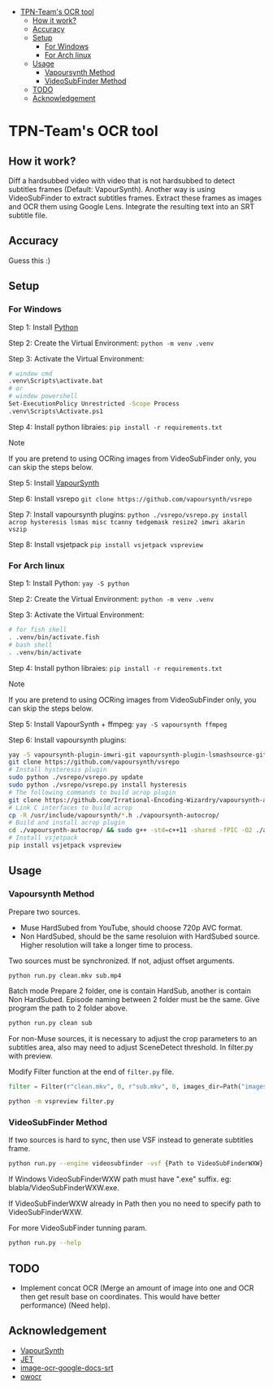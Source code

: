 <!--toc:start-->

- [TPN-Team's OCR tool](#tpn-teams-ocr-tool)
  - [How it work?](#how-it-work)
  - [Accuracy](#accuracy)
  - [Setup](#setup)
    - [For Windows](#for-windows)
    - [For Arch linux](#for-arch-linux)
  - [Usage](#usage)
    - [Vapoursynth Method](#vapoursynth-method)
    - [VideoSubFinder Method](#videosubfinder-method)
  - [TODO](#todo)
  - [Acknowledgement](#acknowledgement)

# TPN-Team's OCR tool

## How it work?

Diff a hardsubbed video with video that is not hardsubbed to detect subtitles frames (Default: VapourSynth).
Another way is using VideoSubFinder to extract subtitles frames.
Extract these frames as images and OCR them using Google Lens.
Integrate the resulting text into an SRT subtitle file.

## Accuracy

Guess this :)

## Setup

### For Windows

Step 1: Install [Python](https://www.python.org/downloads/)

Step 2: Create the Virtual Environment: `python -m venv .venv`

Step 3: Activate the Virtual Environment:

```bash
# window cmd
.venv\Scripts\activate.bat
# or
# window powershell
Set-ExecutionPolicy Unrestricted -Scope Process
.venv\Scripts\Activate.ps1
```

Step 4: Install python libraies:
`pip install -r requirements.txt`

> [!NOTE]  
> If you are pretend to using OCRing images from VideoSubFinder only, you can skip the steps below.

Step 5: Install [VapourSynth](https://github.com/vapoursynth/vapoursynth/releases)

Step 6: Install vsrepo
`git clone https://github.com/vapoursynth/vsrepo`

Step 7: Install vapoursynth plugins:
`python ./vsrepo/vsrepo.py install acrop hysteresis lsmas misc tcanny tedgemask resize2 imwri akarin vszip`

Step 8: Install vsjetpack
`pip install vsjetpack vspreview`

### For Arch linux

Step 1: Install Python: `yay -S python`

Step 2: Create the Virtual Environment: `python -m venv .venv`

Step 3: Activate the Virtual Environment:

```bash
# for fish shell
. .venv/bin/activate.fish
# bash shell
. .venv/bin/activate
```

Step 4: Install python libraies: `pip install -r requirements.txt`

> [!NOTE]  
> If you are pretend to using OCRing images from VideoSubFinder only, you can skip the steps below.

Step 5: Install VapourSynth + ffmpeg: `yay -S vapoursynth ffmpeg`

Step 6: Install vapoursynth plugins:

```bash
yay -S vapoursynth-plugin-imwri-git vapoursynth-plugin-lsmashsource-git vapoursynth-plugin-misc-git vapoursynth-plugin-resize2-git vapoursynth-plugin-tcanny-git vapoursynth-plugin-tedgemask-git
git clone https://github.com/vapoursynth/vsrepo
# Install hysteresis plugin
sudo python ./vsrepo/vsrepo.py update
sudo python ./vsrepo/vsrepo.py install hysteresis
# The following commands to build acrop plugin
git clone https://github.com/Irrational-Encoding-Wizardry/vapoursynth-autocrop
# Link C interfaces to build acrop
cp -R /usr/include/vapoursynth/*.h ./vapoursynth-autocrop/
# Build and install acrop plugin
cd ./vapoursynth-autocrop/ && sudo g++ -std=c++11 -shared -fPIC -O2 ./autocrop.cpp -o /usr/lib/vapoursynth/libautocrop.so && cd ..
# Install vsjetpack
pip install vsjetpack vspreview
```

## Usage

### Vapoursynth Method
Prepare two sources.

- Muse HardSubed from YouTube, should choose 720p AVC format.
- Non HardSubed, should be the same resoluion with HardSubed source. Higher
  resolution will take a longer time to process.

Two sources must be synchronized. If not, adjust offset arguments.

```sh
python run.py clean.mkv sub.mp4
```

Batch mode
Prepare 2 folder, one is contain HardSub, another is contain Non HardSubed.
Episode naming between 2 folder must be the same. 
Give program the path to 2 folder above.
```sh
python run.py clean sub
```

For non-Muse sources, it is necessary to adjust the crop parameters to an
subtitles area, also may need to adjust SceneDetect threshold. In filter.py with preview.

Modify Filter function at the end of `filter.py` file.
```python
filter = Filter(r"clean.mkv", 0, r"sub.mkv", 0, images_dir=Path("images"))
```
```sh
python -m vspreview filter.py
```

### VideoSubFinder Method

If two sources is hard to sync, then use VSF instead to generate subtitles frame.

```sh
python run.py --engine videosubfinder -vsf {Path to VideoSubFinderWXW} -i {Path to Video Directory or Video File}
```
If Windows VideoSubFinderWXW path must have ".exe" suffix. eg: blabla/VideoSubFinderWXW.exe.

If VideoSubFinderWXW already in Path then you no need to specify path to VideoSubFinderWXW.


For more VideoSubFinder tunning param.
```sh
python run.py --help
```

## TODO

- Implement concat OCR (Merge an amount of image into one and OCR then get result base on coordinates. This would have better performance) (Need help).

## Acknowledgement

- [VapourSynth](https://www.vapoursynth.com/doc/index.html)
- [JET](https://github.com/Jaded-Encoding-Thaumaturgy)
- [image-ocr-google-docs-srt](https://github.com/Abu3safeer/image-ocr-google-docs-srt)
- [owocr](https://github.com/AuroraWright/owocr)

